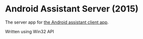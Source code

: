 # Android Assistant Server (2015)
The server app for [the Android assistant client app](https://github.com/MrFiring/Android-assistant-app/blob/master/README.md).

Written using Win32 API

